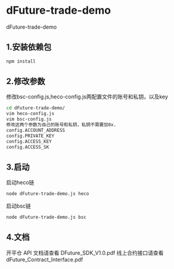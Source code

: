 # dFuture-trade-demo
dFuture-trade-demo

## 1.安装依赖包
```bash
npm install
```
## 2.修改参数
修改bsc-config.js,heco-config.js两配置文件的账号和私钥，以及key
```bash
cd dFuture-trade-demo/
vim heco-config.js
vim bsc-config.js
修改这两个参数为自己的账号和私钥，私钥不需要加0x.
config.ACCOUNT_ADDRESS
config.PRIVATE_KEY
config.ACCESS_KEY
config.ACCESS_SK
```
## 3.启动
启动heco链
```bash
node dFuture-trade-demo.js heco
```
启动bsc链
```bash
node dFuture-trade-demo.js bsc
```

## 4.文档
开平仓 API 文档请查看 DFuture_SDK_V1.0.pdf
线上合约接口请查看 dFuture_Contract_Interface.pdf
